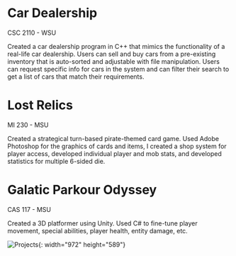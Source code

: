 # Car Dealership
CSC 2110 - WSU

Created a car dealership program in C++ that mimics the functionality of a real-life car dealership. Users can sell and buy cars from a pre-existing 
inventory that is auto-sorted and adjustable with file manipulation. Users can request specific info for cars in the system and can filter their
search to get a list of cars that match their requirements.

# Lost Relics
MI 230 - MSU

Created a strategical turn-based pirate-themed card game. Used Adobe Photoshop for the graphics of cards and items, I created a shop system for player access, developed individual player and mob stats, and developed statistics for multiple 6-sided die.

# Galatic Parkour Odyssey
CAS 117 - MSU

Created a 3D platformer using Unity. Used C# to fine-tune player movement, special abilities, player health, entity damage, etc. 

![Projects](assets/projectPicture1){: width="972" height="589"}
